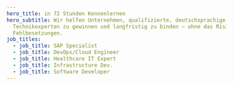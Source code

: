 ```yaml
---
hero_title: in 72 Stunden Kennenlernen
hero_subtitle: Wir helfen Unternehmen, qualifizierte, deutschsprachige IT- und
  Technikexperten zu gewinnen und langfristig zu binden – ohne das Risiko teurer
  Fehlbesetzungen.
job_titles:
  - job_title: SAP Specialist
  - job_title: DevOps/Cloud Engineer
  - job_title: Healthcare IT Expert
  - job_title: Infrastructure Dev.
  - job_title: Software Developer
---
```


